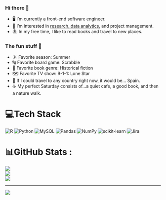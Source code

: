 ### Hi there 👋

- 🖥️ I’m currently a front-end software engineer.
- 👀 I’m interested in <a href="https://github.com/gordonav/research-and-analytics">research, <a href="https://github.com/gordonav/data-analytics-portfolio">data analytics</a>, and project management.
- 🏝️ In my free time, I like to read books and travel to new places.

### The fun stuff 💃
- ☀️ Favorite season: Summer
- 🔠 Favorite board game: Scrabble
- 📜 Favorite book genre: Historical fiction
- 🗺️ Favorite TV show: 9-1-1: Lone Star
- 🧳 If I could travel to any country right now, it would be... Spain.
- ☕ My perfect Saturday consists of...a quiet cafe, a good book, and then a nature walk.


# 💻Tech Stack
![R](https://img.shields.io/badge/r-%23276DC3.svg?style=for-the-badge&logo=r&logoColor=white) ![Python](https://img.shields.io/badge/python-3670A0?style=for-the-badge&logo=python&logoColor=ffdd54) ![MySQL](https://img.shields.io/badge/mysql-%2300f.svg?style=for-the-badge&logo=mysql&logoColor=white) ![Pandas](https://img.shields.io/badge/pandas-%23150458.svg?style=for-the-badge&logo=pandas&logoColor=white) ![NumPy](https://img.shields.io/badge/numpy-%23013243.svg?style=for-the-badge&logo=numpy&logoColor=white) ![scikit-learn](https://img.shields.io/badge/scikit--learn-%23F7931E.svg?style=for-the-badge&logo=scikit-learn&logoColor=white) ![Jira](https://img.shields.io/badge/jira-%230A0FFF.svg?style=for-the-badge&logo=jira&logoColor=white)
# 📊GitHub Stats :
![](https://github-readme-stats.vercel.app/api?username=gordonav&theme=calm&hide_border=false&include_all_commits=false&count_private=false)<br/>
![](https://github-readme-streak-stats.herokuapp.com/?user=gordonav&theme=calm&hide_border=false)<br/>
![](https://github-readme-stats.vercel.app/api/top-langs/?username=gordonav&theme=calm&hide_border=false&include_all_commits=false&count_private=false&layout=compact)

---
[![](https://visitcount.itsvg.in/api?id=gordonav&icon=0&color=0)](https://visitcount.itsvg.in)

